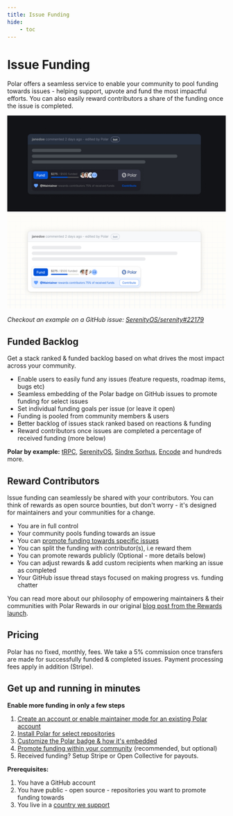 ```yaml
---
title: Issue Funding
hide:
    - toc
---
```


# Issue Funding

Polar offers a seamless service to enable your community to pool
funding towards issues - helping support, upvote and fund the most impactful
efforts. You can also easily reward contributors a share of the funding once the
issue is completed.

![GitHub Issue with Polar Badge](../../assets/maintainers/issue-funding/gh-badged-dark.jpg#only-dark)
![GitHub Issue with Polar Badge](../../assets/maintainers/issue-funding/gh-badged-light.jpg#only-light)

*Checkout an example on a GitHub issue: [SerenityOS/serenity#22179](https://github.com/SerenityOS/serenity/issues/22179)*

## Funded Backlog
Get a stack ranked & funded backlog based on what drives the most impact across your community.

* Enable users to easily fund any issues (feature requests, roadmap items, bugs
  etc)
* Seamless embedding of the Polar badge on GitHub issues to promote funding for
  select issues
* Set individual funding goals per issue (or leave it open)
* Funding is pooled from community members & users
* Better backlog of issues stack ranked based on reactions & funding
* Reward contributors once issues are completed a percentage of received funding
  (more below)

**Polar by example:** [tRPC](https://polar.sh/trpc?tab=issues), [SerenityOS](https://polar.sh/serenityos?tab=issues), [Sindre Sorhus](https://polar.sh/sindresorhus?tab=issues), [Encode](https://polar.sh/encode?tab=issues) and hundreds more.

## Reward Contributors

Issue funding can seamlessly be shared with your contributors. You can think of
rewards as open source bounties, but don't worry  - it's designed for
maintainers and your communities for a change.

- You are in full control
- Your community pools funding towards an issue
- You can [promote funding towards specific
  issues](/maintainers/issue-funding/workflow)
- You can split the funding with contributor(s), i.e reward them
- You can promote rewards publicly (Optional - more details below)
- You can adjust rewards & add custom recipients when marking an issue as
  completed
- Your GitHub issue thread stays focused on making progress vs. funding chatter

You can read more about our philosophy of empowering maintainers & their
communities with Polar Rewards in our original [blog post from the Rewards launch](https://blog.polar.sh/introducing-rewards/).


## Pricing

Polar has no fixed, monthly, fees. We take a 5% commission once transfers are
made for successfully funded & completed issues. Payment processing fees apply
in addition (Stripe).


## Get up and running in minutes

**Enable more funding in only a few steps**

1. [Create an account or enable maintainer mode for an existing Polar
   account](/maintainers/issue-funding/getting-started/setup-account)
2. [Install Polar for select
   repositories](/maintainers/issues-funding/getting-started/app-installation)
3. [Customize the Polar badge & how it's embedded](/maintainers/issue-funding/getting-started/badge-settings)
4. [Promote funding within your
   community](/maintainers/issue-funding/promote) (recommended,
   but optional)
5. Received funding? Setup Stripe or Open Collective for payouts.

**Prerequisites:**

1. You have a GitHub account
2. You have public - open source - repositories you want to promote funding
   towards
3. You live in a [country we support](/faq/maintainers/#which-countries-are-supported)

